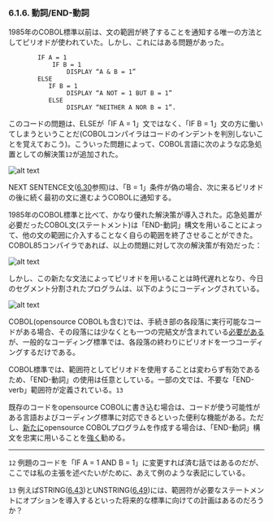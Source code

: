 ### 6.1.6. 動詞/END-動詞

1985年のCOBOL標準以前は、文の範囲が終了することを通知する唯一の方法としてピリオドが使われていた。しかし、これにはある問題があった。

```
        IF A = 1
            IF B = 1
                DISPLAY “A & B = 1”
        ELSE
           IF B = 1
                DISPLAY “A NOT = 1 BUT B = 1”
           ELSE
                DISPLAY “NEITHER A NOR B = 1”.
```

このコードの問題は、ELSEが「IF A = 1」文ではなく、「IF B = 1」文の方に働いてしまうということだ(COBOLコンパイラはコードのインデントを判別しないことを覚えておこう)。こういった問題によって、COBOL言語に次のような応急処置としての解決策`12`が追加された。

![alt text](Image/6-16-1.png)

NEXT SENTENCE文([6.30](6-30.md)参照)は、「B = 1」条件が偽の場合、次に来るピリオドの後に続く最初の文に進むようCOBOLに通知する。

1985年のCOBOL標準と比べて、かなり優れた解決策が導入された。応急処置が必要だったCOBOL文(ステートメント)は「END-動詞」構文を用いることによって、他の文の範囲に介入することなく自らの範囲を終了させることができた。COBOL85コンパイラであれば、以上の問題に対して次の解決策が有効だった：

![alt text](Image/6-16-2.png)

しかし、この新たな文法によってピリオドを用いることは時代遅れとなり、今日のセグメント分割されたプログラムは、以下のようにコーディングされている。

![alt text](Image/6-16-3.png)

COBOL(opensource COBOLも含む)では、手続き部の各段落に実行可能なコードがある場合、その段落には少なくとも一つの完結文が含まれている<u>必要がある</u>が、一般的なコーディング標準では、各段落の終わりにピリオドを一つコーディングするだけである。

COBOL標準では、範囲符としてピリオドを使用することは変わらず有効であるため、「END-動詞」の使用は任意としている。一部の文では、不要な「END-verb」範囲符が定義されている。`13`

既存のコードをopensource COBOLに書き込む場合は、コードが使う可能性がある言語およびコーディング標準に対応できるといった便利な機能がある。ただし、<u>新たに</u>opensource COBOLプログラムを作成する場合は、「END-動詞」構文を忠実に用いることを<u>強く</u>勧める。

---
`12` 例題のコードを「IF A = 1 AND B = 1」に変更すれば済む話ではあるのだが、ここでは私の主張を述べたいがために、あえて例のような表記にしている。

`13` 例えばSTRING([6.43](6-43.md))とUNSTRING([6.49](6-49.md))には、範囲符が必要なステートメントにオプションを導入するといった将来的な標準に向けての計画はあるのだろうか？
